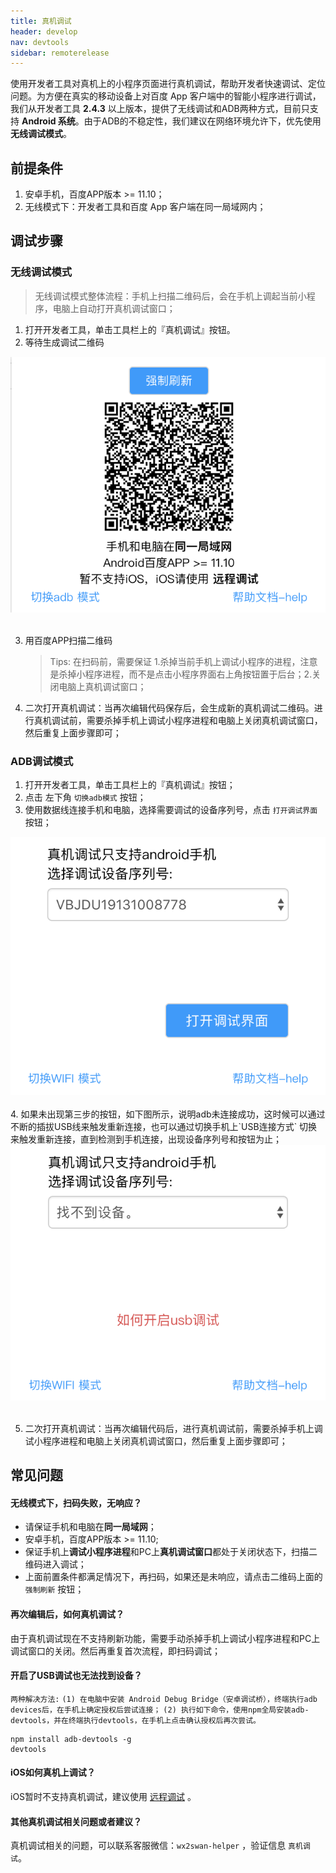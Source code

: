 ```yaml
---
title: 真机调试
header: develop
nav: devtools
sidebar: remoterelease
---
```


使用开发者工具对真机上的小程序页面进行真机调试，帮助开发者快速调试、定位问题。为方便在真实的移动设备上对百度 App 客户端中的智能小程序进行调试，我们从开发者工具 **2.4.3** 以上版本，提供了无线调试和ADB两种方式，目前只支持 **Android 系统**。由于ADB的不稳定性，我们建议在网络环境允许下，优先使用**无线调试模式**。

## 前提条件
1. 安卓手机，百度APP版本 >= 11.10；
2. 无线模式下：开发者工具和百度 App 客户端在同一局域网内；


## 调试步骤
### 无线调试模式
> 无线调试模式整体流程：手机上扫描二维码后，会在手机上调起当前小程序，电脑上自动打开真机调试窗口；

1. 打开开发者工具，单击工具栏上的『真机调试』按钮。
2. 等待生成调试二维码
<div class="m-doc-custom-examples">
    <div class="m-doc-custom-examples-correct">
        <img src="../../../img/adb-debug/wireless-debug.png">
    </div>
    <div class="m-doc-custom-examples-correct">
        <img src=" ">
    </div>    
</div>

3. 用百度APP扫描二维码
	>Tips: 在扫码前，需要保证 1.杀掉当前手机上调试小程序的进程，注意是杀掉小程序进程，而不是点击小程序界面右上角按钮置于后台；2.关闭电脑上真机调试窗口；

4. 二次打开真机调试：当再次编辑代码保存后，会生成新的真机调试二维码。进行真机调试前，需要杀掉手机上调试小程序进程和电脑上关闭真机调试窗口，然后重复上面步骤即可；

### ADB调试模式
1. 打开开发者工具，单击工具栏上的『真机调试』按钮；
2. 点击 左下角 `切换adb模式` 按钮；
3. 使用数据线连接手机和电脑，选择需要调试的设备序列号，点击 `打开调试界面` 按钮；
<div class="m-doc-custom-examples">
    <div class="m-doc-custom-examples-correct">
        <img src="../../../img/adb-debug/adb-debug.png">
    </div>
    <div class="m-doc-custom-examples-correct">
        <img src=" ">
    </div>    
</div>
4. 如果未出现第三步的按钮，如下图所示，说明adb未连接成功，这时候可以通过不断的插拔USB线来触发重新连接，也可以通过切换手机上`USB连接方式` 切换来触发重新连接，直到检测到手机连接，出现设备序列号和按钮为止；
<div class="m-doc-custom-examples">
    <div class="m-doc-custom-examples-correct">
        <img src="../../../img/adb-debug/adb-debug-disconnected.png">
    </div>
    <div class="m-doc-custom-examples-correct">
        <img src=" ">
    </div>    
</div>

5. 二次打开真机调试：当再次编辑代码后，进行真机调试前，需要杀掉手机上调试小程序进程和电脑上关闭真机调试窗口，然后重复上面步骤即可；

## 常见问题
#### 无线模式下，扫码失败，无响应？
- 请保证手机和电脑在**同一局域网**；
- 安卓手机，百度APP版本 >= 11.10;
- 保证手机上**调试小程序进程**和PC上**真机调试窗口**都处于关闭状态下，扫描二维码进入调试；
- 上面前置条件都满足情况下，再扫码，如果还是未响应，请点击二维码上面的 `强制刷新` 按钮；

#### 再次编辑后，如何真机调试？
由于真机调试现在不支持刷新功能，需要手动杀掉手机上调试小程序进程和PC上调试窗口的关闭。然后再重复首次流程，即扫码调试；

#### 开启了USB调试也无法找到设备？
``两种解决方法:``
``(1) 在电脑中安装 Android Debug Bridge（安卓调试桥），终端执行adb devices后，在手机上确定授权后尝试连接；``
``(2) 执行如下命令，使用npm全局安装adb-devtools，并在终端执行devtools，在手机上点击确认授权后再次尝试。``
```shell
npm install adb-devtools -g
devtools
```
#### iOS如何真机上调试？
iOS暂时不支持真机调试，建议使用 [远程调试](https://smartprogram.baidu.com/docs/develop/debug/remotedebugging/) 。

#### 其他真机调试相关问题或者建议？
真机调试相关的问题，可以联系客服微信：`wx2swan-helper` ，验证信息 `真机调试`。